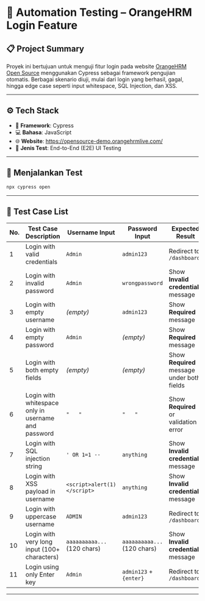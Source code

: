 # 🧪 Automation Testing – OrangeHRM Login Feature

## 📋 Project Summary

Proyek ini bertujuan untuk menguji fitur login pada website [OrangeHRM Open Source](https://opensource-demo.orangehrmlive.com/) menggunakan Cypress sebagai framework pengujian otomatis. Berbagai skenario diuji, mulai dari login yang berhasil, gagal, hingga edge case seperti input whitespace, SQL Injection, dan XSS.

---

## ⚙️ Tech Stack

- 🔧 **Framework**: Cypress
- 💻 **Bahasa**: JavaScript
- 🌐 **Website**: https://opensource-demo.orangehrmlive.com/
- 🧪 **Jenis Test**: End-to-End (E2E) UI Testing

---

## 🚀 Menjalankan Test

```bash
npx cypress open

```
---

## 🧾 Test Case List

| No. | Test Case Description                                 | Username Input                 | Password Input                 | Expected Result                                      |
|-----|--------------------------------------------------------|-------------------------------|-------------------------------|------------------------------------------------------|
| 1   | Login with valid credentials                          | `Admin`                       | `admin123`                    | Redirect to `/dashboard`                            |
| 2   | Login with invalid password                           | `Admin`                       | `wrongpassword`               | Show **Invalid credentials** message                |
| 3   | Login with empty username                             | *(empty)*                     | `admin123`                    | Show **Required** message                           |
| 4   | Login with empty password                             | `Admin`                       | *(empty)*                     | Show **Required** message                           |
| 5   | Login with both empty fields                          | *(empty)*                     | *(empty)*                     | Show **Required** message under both fields         |
| 6   | Login with whitespace only in username and password   | `"   "`                       | `"   "`                       | Show **Required** or validation error               |
| 7   | Login with SQL injection string                       | `' OR 1=1 --`                 | `anything`                    | Show **Invalid credentials** message                |
| 8   | Login with XSS payload in username                    | `<script>alert(1)</script>`   | `anything`                    | Show **Invalid credentials** message                |
| 9   | Login with uppercase username                         | `ADMIN`                       | `admin123`                    | Redirect to `/dashboard`                            |
| 10  | Login with very long input (100+ characters)          | `aaaaaaaaaa...` (120 chars)   | `aaaaaaaaaa...` (120 chars)   | Show **Invalid credentials** message                |
| 11  | Login using only Enter key                            | `Admin`                       | `admin123` + `{enter}`        | Redirect to `/dashboard`                            |

---